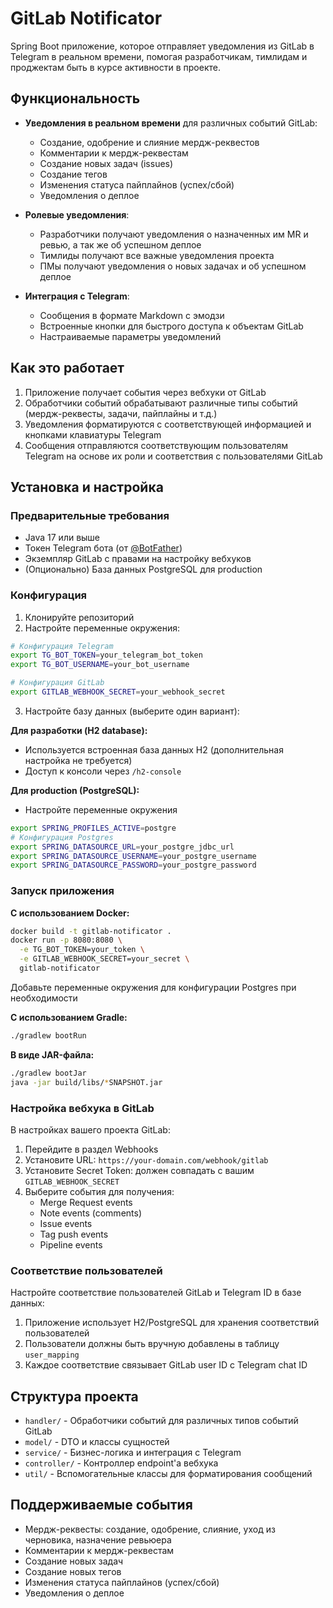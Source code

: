 # GitLab Notificator

Spring Boot приложение, которое отправляет уведомления из GitLab в Telegram в реальном времени, помогая разработчикам, тимлидам и проджектам быть в курсе активности в проекте.

## Функциональность

- **Уведомления в реальном времени** для различных событий GitLab:
    - Создание, одобрение и слияние мердж-реквестов
    - Комментарии к мердж-реквестам
    - Создание новых задач (issues)
    - Создание тегов
    - Изменения статуса пайплайнов (успех/сбой)
    - Уведомления о деплое

- **Ролевые уведомления**:
    - Разработчики получают уведомления о назначенных им MR и ревью, а так же об успешном деплое
    - Тимлиды получают все важные уведомления проекта
    - ПМы получают уведомления о новых задачах и об успешном деплое

- **Интеграция с Telegram**:
    - Сообщения в формате Markdown с эмодзи
    - Встроенные кнопки для быстрого доступа к объектам GitLab
    - Настраиваемые параметры уведомлений

## Как это работает

1. Приложение получает события через вебхуки от GitLab
2. Обработчики событий обрабатывают различные типы событий (мердж-реквесты, задачи, пайплайны и т.д.)
3. Уведомления форматируются с соответствующей информацией и кнопками клавиатуры Telegram
4. Сообщения отправляются соответствующим пользователям Telegram на основе их роли и соответствия с пользователями GitLab

## Установка и настройка

### Предварительные требования

- Java 17 или выше
- Токен Telegram бота (от [@BotFather](https://t.me/BotFather))
- Экземпляр GitLab с правами на настройку вебхуков
- (Опционально) База данных PostgreSQL для production

### Конфигурация

1. Клонируйте репозиторий
2. Настройте переменные окружения:

```bash
# Конфигурация Telegram
export TG_BOT_TOKEN=your_telegram_bot_token
export TG_BOT_USERNAME=your_bot_username

# Конфигурация GitLab
export GITLAB_WEBHOOK_SECRET=your_webhook_secret
```

3. Настройте базу данных (выберите один вариант):

**Для разработки (H2 database):**
- Используется встроенная база данных H2 (дополнительная настройка не требуется)
- Доступ к консоли через `/h2-console`

**Для production (PostgreSQL):**
- Настройте переменные окружения

```bash
export SPRING_PROFILES_ACTIVE=postgre
# Конфигурация Postgres
export SPRING_DATASOURCE_URL=your_postgre_jdbc_url
export SPRING_DATASOURCE_USERNAME=your_postgre_username
export SPRING_DATASOURCE_PASSWORD=your_postgre_password
```

### Запуск приложения

**С использованием Docker:**
```bash
docker build -t gitlab-notificator .
docker run -p 8080:8080 \
  -e TG_BOT_TOKEN=your_token \
  -e GITLAB_WEBHOOK_SECRET=your_secret \
  gitlab-notificator
```

Добавьте переменные окружения для конфигурации Postgres при необходимости

**С использованием Gradle:**
```bash
./gradlew bootRun
```

**В виде JAR-файла:**
```bash
./gradlew bootJar
java -jar build/libs/*SNAPSHOT.jar
```

### Настройка вебхука в GitLab

В настройках вашего проекта GitLab:

1. Перейдите в раздел Webhooks
2. Установите URL: `https://your-domain.com/webhook/gitlab`
3. Установите Secret Token: должен совпадать с вашим `GITLAB_WEBHOOK_SECRET`
4. Выберите события для получения:
    - Merge Request events
    - Note events (comments)
    - Issue events
    - Tag push events
    - Pipeline events

### Соответствие пользователей

Настройте соответствие пользователей GitLab и Telegram ID в базе данных:

1. Приложение использует H2/PostgreSQL для хранения соответствий пользователей
2. Пользователи должны быть вручную добавлены в таблицу `user_mapping`
3. Каждое соответствие связывает GitLab user ID с Telegram chat ID

## Структура проекта

- `handler/` - Обработчики событий для различных типов событий GitLab
- `model/` - DTO и классы сущностей
- `service/` - Бизнес-логика и интеграция с Telegram
- `controller/` - Контроллер endpoint'а вебхука
- `util/` - Вспомогательные классы для форматирования сообщений

## Поддерживаемые события

- Мердж-реквесты: создание, одобрение, слияние, уход из черновика, назначение ревьюера
- Комментарии к мердж-реквестам
- Создание новых задач
- Создание новых тегов
- Изменения статуса пайплайнов (успех/сбой)
- Уведомления о деплое
```